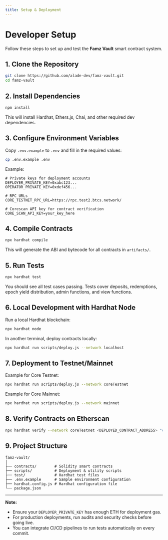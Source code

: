 ```yaml
---
title: Setup & Deployment
---
```


# Developer Setup

Follow these steps to set up and test the **Famz Vault** smart contract system.

## 1. Clone the Repository

```bash
git clone https://github.com/alade-dev/famz-vault.git
cd famz-vault
```

## 2. Install Dependencies

```bash
npm install
```

This will install Hardhat, Ethers.js, Chai, and other required dev dependencies.

## 3. Configure Environment Variables

Copy `.env.example` to `.env` and fill in the required values:

```bash
cp .env.example .env
```

Example:

```env
# Private keys for deployment accounts
DEPLOYER_PRIVATE_KEY=0xabc123...
OPERATOR_PRIVATE_KEY=0xdef456...

# RPC URLs
CORE_TESTNET_RPC_URL=https://rpc.test2.btcs.network/

# Corescan API key for contract verification
CORE_SCAN_API_KEY=your_key_here
```

## 4. Compile Contracts

```bash
npx hardhat compile
```

This will generate the ABI and bytecode for all contracts in `artifacts/`.

## 5. Run Tests

```bash
npx hardhat test
```

You should see all test cases passing.
Tests cover deposits, redemptions, epoch yield distribution, admin functions, and view functions.

## 6. Local Development with Hardhat Node

Run a local Hardhat blockchain:

```bash
npx hardhat node
```

In another terminal, deploy contracts locally:

```bash
npx hardhat run scripts/deploy.js --network localhost
```

## 7. Deployment to Testnet/Mainnet

Example for Core Testnet:

```bash
npx hardhat run scripts/deploy.js --network coreTestnet
```

Example for Core Mainnet:

```bash
npx hardhat run scripts/deploy.js --network mainnet
```

## 8. Verify Contracts on Etherscan

```bash
npx hardhat verify --network coreTestnet <DEPLOYED_CONTRACT_ADDRESS> "constructor_arg1" "constructor_arg2"
```

## 9. Project Structure

```
famz-vault/
│
├── contracts/        # Solidity smart contracts
├── scripts/          # Deployment & utility scripts
├── test/             # Hardhat test files
├── .env.example      # Sample environment configuration
├── hardhat.config.js # Hardhat configuration file
└── package.json
```

---

**Note:**

- Ensure your `DEPLOYER_PRIVATE_KEY` has enough ETH for deployment gas.
- For production deployments, run audits and security checks before going live.
- You can integrate CI/CD pipelines to run tests automatically on every commit.
